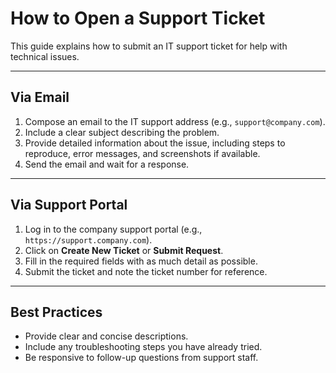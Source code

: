 # How to Open a Support Ticket

This guide explains how to submit an IT support ticket for help with technical issues.

---

## Via Email

1. Compose an email to the IT support address (e.g., `support@company.com`).  
2. Include a clear subject describing the problem.  
3. Provide detailed information about the issue, including steps to reproduce, error messages, and screenshots if available.  
4. Send the email and wait for a response.

---

## Via Support Portal

1. Log in to the company support portal (e.g., `https://support.company.com`).  
2. Click on **Create New Ticket** or **Submit Request**.  
3. Fill in the required fields with as much detail as possible.  
4. Submit the ticket and note the ticket number for reference.

---

## Best Practices

- Provide clear and concise descriptions.  
- Include any troubleshooting steps you have already tried.  
- Be responsive to follow-up questions from support staff.
